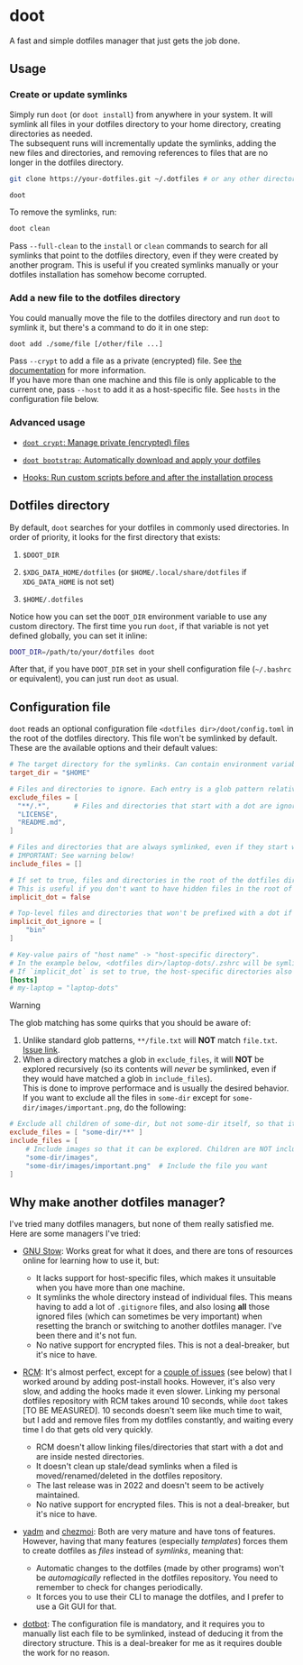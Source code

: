 # doot

A fast and simple dotfiles manager that just gets the job done.

<!-- | Install from the AUR | Install it with `go get` | Download the binary |
| --- | --- | --- |
| `yay -S doot` | `go get github.com/pol-rivero/doot` | [GitHub Releases](https://github.com/pol-rivero/doot/releases/tag/latest) |
| ![AUR](https://img.shields.io/aur/version/doot) | ![Go](https://img.shields.io/github/go-mod/go-version/pol-rivero/doot) | ![GitHub Releases](https://img.shields.io/github/v/release/pol-rivero/doot) | -->

## Usage

### Create or update symlinks

Simply run `doot` (or `doot install`) from anywhere in your system. It will symlink all files in your dotfiles directory to your home directory, creating directories as needed.  
The subsequent runs will incrementally update the symlinks, adding the new files and directories, and removing references to files that are no longer in the dotfiles directory.

```sh
git clone https://your-dotfiles.git ~/.dotfiles # or any other directory

doot
```

To remove the symlinks, run:

```sh
doot clean
```

Pass `--full-clean` to the `install` or `clean` commands to search for all symlinks that point to the dotfiles directory, even if they were created by another program. This is useful if you created symlinks manually or your dotfiles installation has somehow become corrupted. 


### Add a new file to the dotfiles directory

You could manually move the file to the dotfiles directory and run `doot` to symlink it, but there's a command to do it in one step:

```sh
doot add ./some/file [/other/file ...]
```

Pass `--crypt` to add a file as a private (encrypted) file. See [the documentation](docs/encryption.md) for more information.  
If you have more than one machine and this file is only applicable to the current one, pass `--host` to add it as a host-specific file. See `hosts` in the configuration file below.


### Advanced usage

- [`doot crypt`: Manage private (encrypted) files](docs/encryption.md)

- [`doot bootstrap`: Automatically download and apply your dotfiles](docs/bootstrap.md)

- [Hooks: Run custom scripts before and after the installation process](docs/hooks.md)


## Dotfiles directory

By default, `doot` searches for your dotfiles in commonly used directories. In order of priority, it looks for the first directory that exists:

1. `$DOOT_DIR`

2. `$XDG_DATA_HOME/dotfiles` (or `$HOME/.local/share/dotfiles` if `XDG_DATA_HOME` is not set)

3. `$HOME/.dotfiles`

Notice how you can set the `DOOT_DIR` environment variable to use any custom directory. The first time you run `doot`, if that variable is not yet defined globally, you can set it inline:

```sh
DOOT_DIR=/path/to/your/dotfiles doot
```

After that, if you have `DOOT_DIR` set in your shell configuration file (`~/.bashrc` or equivalent), you can just run `doot` as usual.

## Configuration file

`doot` reads an optional configuration file `<dotfiles dir>/doot/config.toml` in the root of the dotfiles directory. This file won't be symlinked by default. These are the available options and their default values:

```toml
# The target directory for the symlinks. Can contain environment variables.
target_dir = "$HOME"

# Files and directories to ignore. Each entry is a glob pattern relative to the dotfiles directory.
exclude_files = [
  "**/.*",      # Files and directories that start with a dot are ignored by default
  "LICENSE",
  "README.md",
]

# Files and directories that are always symlinked, even if they start with a dot or match a pattern in `exclude_files`. Each entry is a glob pattern relative to the dotfiles directory.
# IMPORTANT: See warning below!
include_files = []

# If set to true, files and directories in the root of the dotfiles directory will be prefixed with a dot. For example, `<dotfiles dir>/config/foo` will be symlinked to `~/.config/foo`.
# This is useful if you don't want to have hidden files in the root of the dotfiles directory.
implicit_dot = false

# Top-level files and directories that won't be prefixed with a dot if `implicit_dot` is set to true. Each entry is the name of a file or directory in the root of the dotfiles directory.
implicit_dot_ignore = [
    "bin"
]

# Key-value pairs of "host name" -> "host-specific directory".
# In the example below, <dotfiles dir>/laptop-dots/.zshrc will be symlinked to ~/.zshrc, taking precedence over <dotfiles dir>/.zshrc, if the hostname is "my-laptop".
# If `implicit_dot` is set to true, the host-specific directories also count as top-level. For example, <dotfiles dir>/laptop-dots/config/foo will be symlinked to ~/.config/foo.
[hosts]
# my-laptop = "laptop-dots"
```

> [!WARNING]
> The glob matching has some quirks that you should be aware of:
> 1. Unlike standard glob patterns, `**/file.txt` will **NOT** match `file.txt`. [Issue link](https://github.com/gobwas/glob/issues/58).
> 2. When a directory matches a glob in `exclude_files`, it will **NOT** be explored recursively (so its contents will *never* be symlinked, even if they would have matched a glob in `include_files`).  
>   This is done to improve performace and is usually the desired behavior. If you want to exclude all the files in `some-dir` except for `some-dir/images/important.png`, do the following:
>   ```toml
>   # Exclude all children of some-dir, but not some-dir itself, so that it can be explored
>   exclude_files = [ "some-dir/**" ]
>   include_files = [
>       # Include images so that it can be explored. Children are NOT included (no trailing `/**`)
>       "some-dir/images",
>       "some-dir/images/important.png"  # Include the file you want
>   ]

## Why make another dotfiles manager?

I've tried many dotfiles managers, but none of them really satisfied me. Here are some managers I've tried:

- [GNU Stow](https://www.gnu.org/software/stow/): Works great for what it does, and there are tons of resources online for learning how to use it, but:
  - It lacks support for host-specific files, which makes it unsuitable when you have more than one machine.
  - It symlinks the whole directory instead of individual files. This means having to add a lot of `.gitignore` files, and also losing **all** those ignored files (which can sometimes be very important) when resetting the branch or switching to another dotfiles manager. I've been there and it's not fun.
  - No native support for encrypted files. This is not a deal-breaker, but it's nice to have.

- [RCM](https://thoughtbot.github.io/rcm/): It's almost perfect, except for a [couple of issues](https://github.com/thoughtbot/rcm/issues/306) (see below) that I worked around by adding post-install hooks. However, it's also very slow, and adding the hooks made it even slower. Linking my personal dotfiles repository with RCM takes around 10 seconds, while `doot` takes [TO BE MEASURED]. 10 seconds doesn't seem like much time to wait, but I add and remove files from my dotfiles constantly, and waiting every time I do that gets old very quickly.
  - RCM doesn't allow linking files/directories that start with a dot and are inside nested directories.
  - It doesn't clean up stale/dead symlinks when a filed is moved/renamed/deleted in the dotfiles repository. 
  - The last release was in 2022 and doesn't seem to be actively maintained.
  - No native support for encrypted files. This is not a deal-breaker, but it's nice to have.

- [yadm](https://yadm.io/) and [chezmoi](https://www.chezmoi.io/): Both are very mature and have tons of features. However, having that many features (especially *templates*) forces them to create dotfiles as *files* instead of *symlinks*, meaning that:
  - Automatic changes to the dotfiles (made by other programs) won't be *automagically* reflected in the dotfiles repository. You need to remember to check for changes periodically.
  - It forces you to use their CLI to manage the dotfiles, and I prefer to use a Git GUI for that.

- [dotbot](https://github.com/anishathalye/dotbot): The configuration file is mandatory, and it requires you to manually list each file to be symlinked, instead of deducing it from the directory structure. This is a deal-breaker for me as it requires double the work for no reason.
